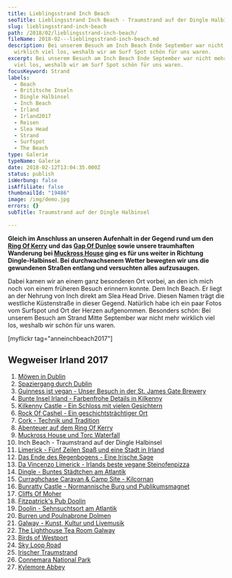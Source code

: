 ```yaml
---
title: Lieblingsstrand Inch Beach
seoTitle: Lieblingsstrand Inch Beach - Traumstrand auf der Dingle Halbinsel
slug: lieblingsstrand-inch-beach
path: /2018/02/lieblingsstrand-inch-beach/
fileName: 2018-02---lieblingsstrand-inch-beach.md
description: Bei unserem Besuch am Inch Beach Ende September war nicht mehr
  wirklich viel los, weshalb wir am Surf Spot schön für uns waren.
excerpt: Bei unserem Besuch am Inch Beach Ende September war nicht mehr wirklich
  viel los, weshalb wir am Surf Spot schön für uns waren.
focusKeyword: Strand
labels:
  - Beach
  - Brititsche Inseln
  - Dingle Halbinsel
  - Inch Beach
  - Irland
  - Irland2017
  - Reisen
  - Slea Head
  - Strand
  - Surfspot
  - The Beach
type: Galerie
typeName: Galerie
date: 2018-02-12T13:04:35.000Z
status: publish
isWerbung: false
isAffiliate: false
thumbnailId: "19486"
image: /img/demo.jpg
errors: {}
subTitle: Traumstrand auf der Dingle Halbinsel
  
---
```


**Gleich im Anschluss an unseren Aufenhalt in der Gegend rund um den
[Ring Of Kerry](/2018/01/ring-of-kerry/) und das
[Gap Of Dunloe](/2018/01/gap-of-dunloe/) sowie unsere traumhaften Wanderung bei
[Muckross House](/2018/02/muckross-house-und-torc-waterfall-irland/) ging es für
uns weiter in Richtung Dingle-Halbinsel. Bei durchwachsenem Wetter bewegten wir
uns die gewundenen Straßen entlang und versuchten alles aufzusaugen.**

Dabei kamen wir an einem ganz besonderen Ort vorbei, an den ich mich noch von
einem früheren Besuch erinnern konnte. Dem Inch Beach. Er liegt an der Nehrung
von Inch direkt am Slea Head Drive. Diesen Namen trägt die westliche
Küstenstraße in dieser Gegend. Natürlich habe ich ein paar Fotos vom Surfspot
und Ort der Herzen aufgenommen. Besonders schön: Bei unserem Besuch am Strand
Mitte September war nicht mehr wirklich viel los, weshalb wir schön für uns
waren.

[myflickr tag="anneinchbeach2017"]

## Wegweiser Irland 2017

1.  [Möwen in Dublin](/2017/10/moewen-in-dublin/)
1.  [Spaziergang durch Dublin](/2017/10/kleiner-spaziergang-durch-dublin/)
1.  [Guinness ist vegan - Unser Besuch in der St. James Gate Brewery](/2017/10/guinness-ist-vegan-brauerei-besuch/)
1.  [Bunte Insel Irland - Farbenfrohe Details in Kilkenny](/2017/11/kilkenny-bunte-insel-irland/)
1.  [Kilkenny Castle - Ein Schloss mit vielen Gesichtern](/2017/11/kilkenny-castle/)
1.  [Rock Of Cashel - Ein geschichtsträchtiger Ort](/2017/11/rock-of-cashel/)
1.  [Cork - Technik und Tradition](/2017/12/cork/)
1.  [Abenteuer auf dem Ring Of Kerry](/2018/01/ring-of-kerry/)
1.  [Muckross House und Torc Waterfall](/2018/02/muckross-house-und-torc-waterfall-irland/)
1.  Inch Beach - Traumstrand auf der Dingle Halbinsel
1.  [Limerick - Fünf Zeilen Spaß und eine Stadt in Irland](/2018/02/limerick/)
1.  [Das Ende des Regenbogens - Eine Irische Sage](/2018/02/das-ende-des-regenbogens/)
1.  [Da Vincenzo Limerick - Irlands beste vegane Steinofenpizza](/2018/03/da-vincenzo-limerick/)
1.  [Dingle - Buntes Städtchen am Atlantik](/2018/03/dingle/)
1.  [Curraghchase Caravan &amp; Camp Site - Kilcornan](/2018/03/curraghchase-caravan-camp-site/)
1.  [Bunratty Castle - Normannische Burg und Publikumsmagnet](/2018/03/bunratty-castle/)
1.  [Cliffs Of Moher](/2018/04/cliffs-of-moher/)
1.  [Fitzpatrick's Pub Doolin](/2018/04/fitzpatricks-pub-doolin/)
1.  [Doolin - Sehnsuchtsort am Atlantik](/2018/04/doolin/)
1.  [Burren und Poulnabrone Dolmen](/2018/04/poulnabrone-dolmen-burren/)
1.  [Galway - Kunst, Kultur und Livemusik](/2018/04/galway/)
1.  [The Lighthouse Tea Room Galway](/2018/05/the-lighthouse-tea-room-galway/)
1.  [Birds of Westport](/2018/05/birds-of-westport/)
1.  [Sky Loop Road](/2018/05/sky-loop-road-clifden/)
1.  [Irischer Traumstrand](/2018/05/irischer-traumstrand/)
1.  [Connemara National Park](/2018/05/connemara-national-park/)
1.  [Kylemore Abbey](/2018/05/kylemore-abbey/)

  